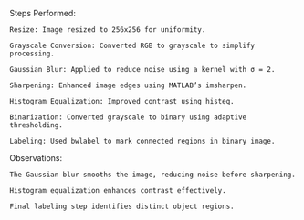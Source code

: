 Steps Performed:

    Resize: Image resized to 256x256 for uniformity.

    Grayscale Conversion: Converted RGB to grayscale to simplify processing.

    Gaussian Blur: Applied to reduce noise using a kernel with σ = 2.

    Sharpening: Enhanced image edges using MATLAB’s imsharpen.

    Histogram Equalization: Improved contrast using histeq.

    Binarization: Converted grayscale to binary using adaptive thresholding.

    Labeling: Used bwlabel to mark connected regions in binary image.

Observations:

    The Gaussian blur smooths the image, reducing noise before sharpening.

    Histogram equalization enhances contrast effectively.

    Final labeling step identifies distinct object regions.

    
